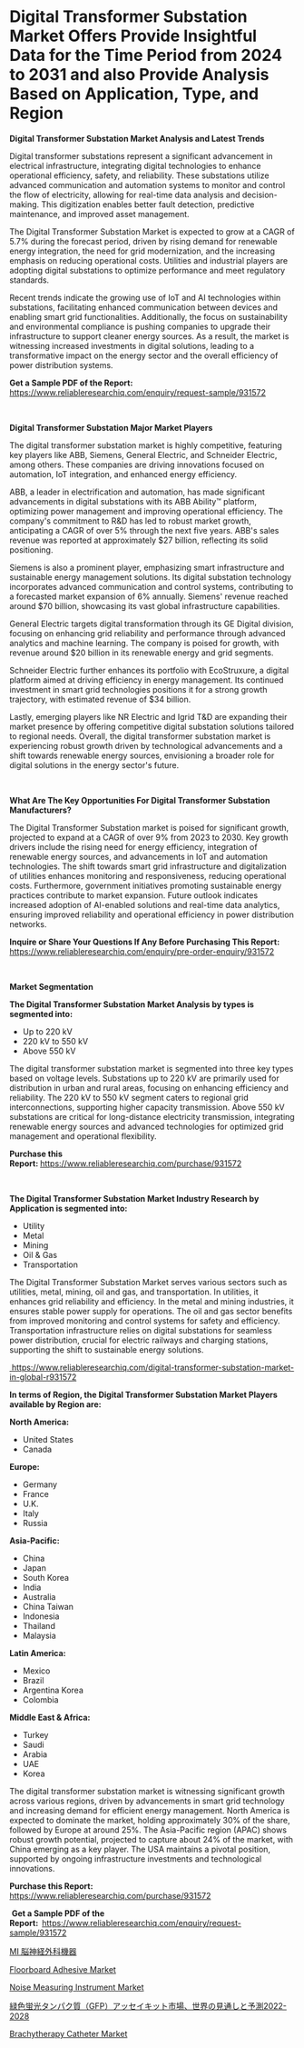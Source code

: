 <p><h1>Digital Transformer Substation Market Offers Provide Insightful Data for the Time Period from 2024 to 2031 and also Provide Analysis Based on Application, Type, and Region</h1></p><p><strong>Digital Transformer Substation Market Analysis and Latest Trends</strong></p>
<p><p>Digital transformer substations represent a significant advancement in electrical infrastructure, integrating digital technologies to enhance operational efficiency, safety, and reliability. These substations utilize advanced communication and automation systems to monitor and control the flow of electricity, allowing for real-time data analysis and decision-making. This digitization enables better fault detection, predictive maintenance, and improved asset management.</p><p>The Digital Transformer Substation Market is expected to grow at a CAGR of 5.7% during the forecast period, driven by rising demand for renewable energy integration, the need for grid modernization, and the increasing emphasis on reducing operational costs. Utilities and industrial players are adopting digital substations to optimize performance and meet regulatory standards.</p><p>Recent trends indicate the growing use of IoT and AI technologies within substations, facilitating enhanced communication between devices and enabling smart grid functionalities. Additionally, the focus on sustainability and environmental compliance is pushing companies to upgrade their infrastructure to support cleaner energy sources. As a result, the market is witnessing increased investments in digital solutions, leading to a transformative impact on the energy sector and the overall efficiency of power distribution systems.</p></p>
<p><strong>Get a Sample PDF of the Report:&nbsp;</strong> <a href="https://www.reliableresearchiq.com/enquiry/request-sample/931572">https://www.reliableresearchiq.com/enquiry/request-sample/931572</a></p>
<p>&nbsp;</p>
<p><strong>Digital Transformer Substation Major Market Players</strong></p>
<p><p>The digital transformer substation market is highly competitive, featuring key players like ABB, Siemens, General Electric, and Schneider Electric, among others. These companies are driving innovations focused on automation, IoT integration, and enhanced energy efficiency.</p><p>ABB, a leader in electrification and automation, has made significant advancements in digital substations with its ABB Ability™ platform, optimizing power management and improving operational efficiency. The company's commitment to R&D has led to robust market growth, anticipating a CAGR of over 5% through the next five years. ABB's sales revenue was reported at approximately $27 billion, reflecting its solid positioning.</p><p>Siemens is also a prominent player, emphasizing smart infrastructure and sustainable energy management solutions. Its digital substation technology incorporates advanced communication and control systems, contributing to a forecasted market expansion of 6% annually. Siemens' revenue reached around $70 billion, showcasing its vast global infrastructure capabilities.</p><p>General Electric targets digital transformation through its GE Digital division, focusing on enhancing grid reliability and performance through advanced analytics and machine learning. The company is poised for growth, with revenue around $20 billion in its renewable energy and grid segments.</p><p>Schneider Electric further enhances its portfolio with EcoStruxure, a digital platform aimed at driving efficiency in energy management. Its continued investment in smart grid technologies positions it for a strong growth trajectory, with estimated revenue of $34 billion.</p><p>Lastly, emerging players like NR Electric and Igrid T&D are expanding their market presence by offering competitive digital substation solutions tailored to regional needs. Overall, the digital transformer substation market is experiencing robust growth driven by technological advancements and a shift towards renewable energy sources, envisioning a broader role for digital solutions in the energy sector's future.</p></p>
<p>&nbsp;</p>
<p><strong>What Are The Key Opportunities For Digital Transformer Substation Manufacturers?</strong></p>
<p><p>The Digital Transformer Substation market is poised for significant growth, projected to expand at a CAGR of over 9% from 2023 to 2030. Key growth drivers include the rising need for energy efficiency, integration of renewable energy sources, and advancements in IoT and automation technologies. The shift towards smart grid infrastructure and digitalization of utilities enhances monitoring and responsiveness, reducing operational costs. Furthermore, government initiatives promoting sustainable energy practices contribute to market expansion. Future outlook indicates increased adoption of AI-enabled solutions and real-time data analytics, ensuring improved reliability and operational efficiency in power distribution networks.</p></p>
<p><strong>Inquire or Share Your Questions If Any Before Purchasing This Report:</strong> <a href="https://www.reliableresearchiq.com/enquiry/pre-order-enquiry/931572">https://www.reliableresearchiq.com/enquiry/pre-order-enquiry/931572</a></p>
<p>&nbsp;</p>
<p><strong>Market Segmentation</strong></p>
<p><strong>The Digital Transformer Substation Market Analysis by types is segmented into:</strong></p>
<p><ul><li>Up to 220 kV</li><li>220 kV to 550 kV</li><li>Above 550 kV</li></ul></p>
<p><p>The digital transformer substation market is segmented into three key types based on voltage levels. Substations up to 220 kV are primarily used for distribution in urban and rural areas, focusing on enhancing efficiency and reliability. The 220 kV to 550 kV segment caters to regional grid interconnections, supporting higher capacity transmission. Above 550 kV substations are critical for long-distance electricity transmission, integrating renewable energy sources and advanced technologies for optimized grid management and operational flexibility.</p></p>
<p><strong>Purchase this Report:&nbsp;</strong><a href="https://www.reliableresearchiq.com/purchase/931572">https://www.reliableresearchiq.com/purchase/931572</a></p>
<p>&nbsp;</p>
<p><strong>The Digital Transformer Substation Market Industry Research by Application is segmented into:</strong></p>
<p><ul><li>Utility</li><li>Metal</li><li>Mining</li><li>Oil & Gas</li><li>Transportation</li></ul></p>
<p><p>The Digital Transformer Substation Market serves various sectors such as utilities, metal, mining, oil and gas, and transportation. In utilities, it enhances grid reliability and efficiency. In the metal and mining industries, it ensures stable power supply for operations. The oil and gas sector benefits from improved monitoring and control systems for safety and efficiency. Transportation infrastructure relies on digital substations for seamless power distribution, crucial for electric railways and charging stations, supporting the shift to sustainable energy solutions.</p></p>
<p><a href="https://www.reliableresearchiq.com/digital-transformer-substation-market-in-global-r931572">&nbsp;https://www.reliableresearchiq.com/digital-transformer-substation-market-in-global-r931572</a></p>
<p><strong>In terms of Region, the Digital Transformer Substation Market Players available by Region are:</strong></p>
<p>
    <p> <strong> North America: </strong>
        <ul>
            <li>United States</li>
            <li>Canada</li>
        </ul>
        </p> 
    <p> <strong> Europe: </strong>
        <ul>
            <li>Germany</li>
            <li>France</li>
            <li>U.K.</li>
            <li>Italy</li>
            <li>Russia</li>
        </ul>
        </p> 
    <p> <strong> Asia-Pacific: </strong>
        <ul>
            <li>China</li>
            <li>Japan</li>
            <li>South Korea</li>
            <li>India</li>
            <li>Australia</li>
            <li>China Taiwan</li>
            <li>Indonesia</li>
            <li>Thailand</li>
            <li>Malaysia</li>
        </ul>
        </p> 
    <p> <strong> Latin America: </strong>
        <ul>
            <li>Mexico</li>
            <li>Brazil</li>
            <li>Argentina Korea</li>
            <li>Colombia</li>
        </ul>
        </p> 
    <p> <strong> Middle East & Africa: </strong>
        <ul>
            <li>Turkey</li>
            <li>Saudi</li>
            <li>Arabia</li>
            <li>UAE</li>
            <li>Korea</li>
        </ul>
    </p>
    </p>
<p><p>The digital transformer substation market is witnessing significant growth across various regions, driven by advancements in smart grid technology and increasing demand for efficient energy management. North America is expected to dominate the market, holding approximately 30% of the share, followed by Europe at around 25%. The Asia-Pacific region (APAC) shows robust growth potential, projected to capture about 24% of the market, with China emerging as a key player. The USA maintains a pivotal position, supported by ongoing infrastructure investments and technological innovations.</p></p>
<p><strong>Purchase this Report: </strong><a href="https://www.reliableresearchiq.com/purchase/931572">https://www.reliableresearchiq.com/purchase/931572</a></p>
<p>&nbsp;<strong>Get a Sample PDF of the Report:&nbsp;&nbsp;</strong><a href="https://www.reliableresearchiq.com/enquiry/request-sample/931572">https://www.reliableresearchiq.com/enquiry/request-sample/931572</a></p>
<p><strong></strong></p>
<p><p><a href="https://medium.com/@jessicagtk0/mi-neurosurgery-devices-market-%E3%81%AE%E3%82%B0%E3%83%AD%E3%83%BC%E3%83%90%E3%83%AB%E5%B8%82%E5%A0%B4%E6%A6%82%E8%A6%81%E3%81%AF-%E4%B8%96%E7%95%8C%E3%81%8A%E3%82%88%E3%81%B3%E4%B8%BB%E8%A6%81%E5%B8%82%E5%A0%B4%E3%81%AB%E3%81%8A%E3%81%91%E3%82%8B%E6%A5%AD%E7%95%8C%E3%81%AB%E5%BD%B1%E9%9F%BF%E3%82%92%E4%B8%8E%E3%81%88%E3%82%8B%E4%B8%BB%E8%A6%81%E3%81%AA%E3%83%88%E3%83%AC%E3%83%B3%E3%83%89%E3%81%AB%E3%81%A4%E3%81%84%E3%81%A6-%E7%8B%AC%E8%87%AA%E3%81%AE%E8%A6%96%E7%82%B9%E3%82%92%E6%8F%90%E4%BE%9B%E3%81%97%E3%81%BE%E3%81%99-120ec234a9fe">MI 脳神経外科機器</a></p><p><a href="https://issuu.com/reportprime-2/docs/floorboard-adhesive-market-size-203_dbf19caebb556e">Floorboard Adhesive Market</a></p><p><a href="https://www.linkedin.com/pulse/global-noise-measuring-instrument-market-size-trends-6ub9c?trackingId=bye1XJSmR%2F%2BElSj8VGb6cg%3D%3D">Noise Measuring Instrument Market</a></p><p><a href="https://medium.com/@reyeshowell655/green-fluorescent-protein-gfp-assay-kits-market-global-outlook-and-forecast-2022-2028-51cbd3eb07e7">緑色蛍光タンパク質（GFP）アッセイキット市場、世界の見通しと予測2022-2028</a></p><p><a href="https://www.linkedin.com/pulse/brachytherapy-catheter-market-forecasts-trends-impact-analysis-odn9e?trackingId=mkVXHVykRB2n%2FkjM7QH94A%3D%3D">Brachytherapy Catheter Market</a></p></p>